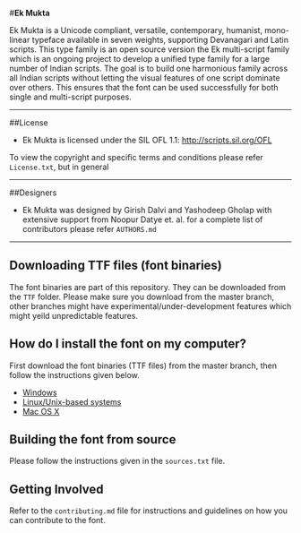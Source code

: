
#**Ek Mukta** 

Ek Mukta is a Unicode compliant, versatile, contemporary, humanist, mono-linear typeface available in seven weights, supporting Devanagari and Latin scripts. This type family is an open source version the Ek multi-script family which is an ongoing project to develop a unified type family for a large number of Indian scripts. The goal is to build one harmonious family across all Indian scripts without letting the visual features of one script dominate over others. This ensures that the font can be used successfully for both single and multi-script purposes.

----------
##License

- Ek Mukta is licensed under the SIL OFL 1.1: http://scripts.sil.org/OFL

To view the copyright and specific terms and conditions please refer `License.txt`, but in general


----------
##Designers
- Ek Mukta was designed by Girish Dalvi and Yashodeep Gholap with extensive support from Noopur Datye et. al. for a complete list of contributors please refer `AUTHORS.md`

----------
## Downloading TTF files (font binaries)

The font binaries are part of this repository. They can be downloaded from the `TTF` folder. Please make sure you download from the master branch, other branches might have experimental/under-development features which might yeild unpredictable features.

## How do I install the font on my computer?

First download the font binaries (TTF files) from the master branch, then follow the instructions given below.

* [Windows](http://windows.microsoft.com/en-us/windows-vista/install-or-uninstall-fonts)
* [Linux/Unix-based systems](http://lmgtfy.com/?q=how+to+install+fonts+in+linux)
* [Mac OS X](http://support.apple.com/kb/HT2509)

## Building the font from source

Please follow the instructions given in the `sources.txt` file.

## Getting Involved

Refer to the `contributing.md` file for instructions and guidelines on how you can contribute to the font.
